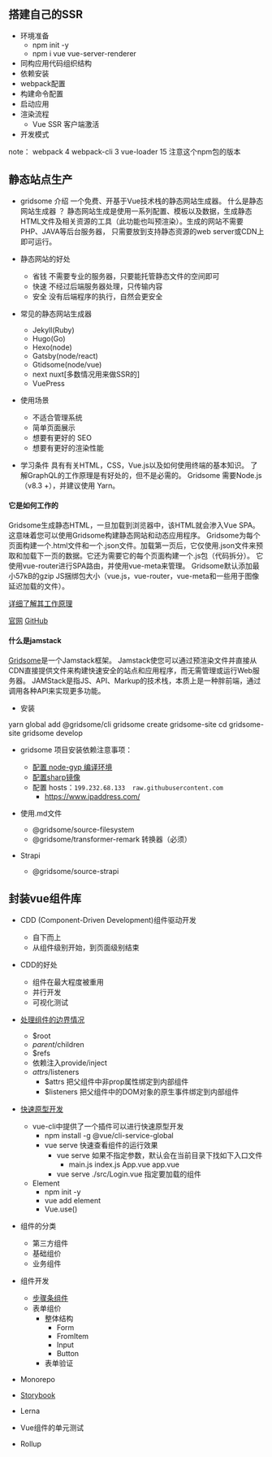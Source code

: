 ## 搭建自己的SSR
+ 环境准备
    - npm init -y
    - npm i vue vue-server-renderer
+ 同构应用代码组织结构
+ 依赖安装
+ webpack配置
+ 构建命令配置
+ 启动应用
+ 渲染流程
    - Vue SSR 客户端激活
+ 开发模式
    

note： webpack 4 webpack-cli 3 vue-loader 15 注意这个npm包的版本
## 静态站点生产
+ gridsome 介绍
一个免费、开基于Vue技术栈的静态网站生成器。
什么是静态网站生成器 ？ 静态网站生成是使用一系列配置、模板以及数据，生成静态HTML文件及相关资源的工具（此功能也叫预渲染）。生成的网站不需要PHP、JAVA等后台服务器，
只需要放到支持静态资源的web server或CDN上即可运行。
+ 静态网站的好处
    - 省钱
    不需要专业的服务器，只要能托管静态文件的空间即可
    - 快速
    不经过后端服务器处理，只传输内容
    - 安全
    没有后端程序的执行，自然会更安全
+ 常见的静态网站生成器
    - Jekyll(Ruby)
    - Hugo(Go)
    - Hexo(node)
    - Gatsby(node/react)
    - Gtidsome(node/vue)
    - next nuxt[多数情况用来做SSR的]
    - VuePress

+ 使用场景
    - 不适合管理系统
    - 简单页面展示
    - 想要有更好的 SEO
    - 想要有更好的渲染性能
+ 学习条件
 具有有关HTML，CSS，Vue.js以及如何使用终端的基本知识。
 了解GraphQL的工作原理是有好处的，但不是必需的。 
 Gridsome 需要Node.js（v8.3 +），并建议使用 Yarn。
#### 它是如何工作的

Gridsome生成静态HTML，一旦加载到浏览器中，该HTML就会渗入Vue SPA。这意味着您可以使用Gridsome构建静态网站和动态应用程序。
Gridsome为每个页面构建一个.html文件和一个.json文件。加载第一页后，它仅使用.json文件来预取和加载下一页的数据。它还为需要它的每个页面构建一个.js包（代码拆分）。
它使用vue-router进行SPA路由，并使用vue-meta来管理<head>。
Gridsome默认添加最小57kB的gzip JS捆绑包大小（vue.js，vue-router，vue-meta和一些用于图像延迟加载的文件）。

[详细了解其工作原理](https://gridsome.org/docs/how-it-works)

[官网](https://gridsome.org/)
[GitHub](https://github.com/gridsome/gridsome)
#### 什么是jamstack
[Gridsome](https://gridsome.org/docs/jamstack)是一个Jamstack框架。 Jamstack使您可以通过预渲染文件并直接从CDN直接提供文件来构建快速安全的站点和应用程序，而无需管理或运行Web服务器。
JAMStack是指JS、API、Markup的技术栈，本质上是一种胖前端，通过调用各种API来实现更多功能。

+ 安装

yarn global add @gridsome/cli
gridsome create gridsome-site
cd gridsome-site
gridsome develop
+ gridsome 项目安装依赖注意事项：

  - [配置 node-gyp 编译环境](https://github.com/nodejs/node-gyp)
  - [配置sharp镜像](https://sharp.pixelplumbing.com/install#chinese-mirror) 
  - 配置 hosts：`199.232.68.133  raw.githubusercontent.com`
    - https://www.ipaddress.com/

+ 使用.md文件
    - @gridsome/source-filesystem
    - @gridsome/transformer-remark 转换器（必须）
+ Strapi
    - @gridsome/source-strapi



    
## 封装vue组件库
+ CDD (Component-Driven Development)组件驱动开发
    - 自下而上
    - 从组件级别开始，到页面级别结束
+ CDD的好处
    - 组件在最大程度被重用
    - 并行开发
    - 可视化测试
+ [处理组件的边界情况](https://cn.vuejs.org/v2/guide/components-edge-cases.html)
    - $root
    - $parent/$children
    - $refs
    - 依赖注入provide/inject
    - $attrs/$listeners
        - $attrs 把父组件中非prop属性绑定到内部组件
        - $listeners 把父组件中的DOM对象的原生事件绑定到内部组件
+ [快速原型开发](https://cli.vuejs.org/zh/guide/prototyping.html)
    - vue-cli中提供了一个插件可以进行快速原型开发
        - npm install -g @vue/cli-service-global
        - vue serve  快速查看组件的运行效果
            - vue serve 如果不指定参数，默认会在当前目录下找如下入口文件
                - main.js  index.js App.vue app.vue
            - vue serve ./src/Login.vue 指定要加载的组件
    - Element
        - npm init -y
        - vue add element
        - Vue.use()
+ 组件的分类
    - 第三方组件
    - 基础组价 
    - 业务组件
+ 组件开发
    - [步骤条组件](./component01/src/Steps.vue)
    - 表单组价
        - 整体结构
            - Form
            - FromItem
            - Input
            - Button
        - 表单验证

+ Monorepo
+ [Storybook](https://storybook.js.org/)
+ Lerna
+ Vue组件的单元测试
+ Rollup







